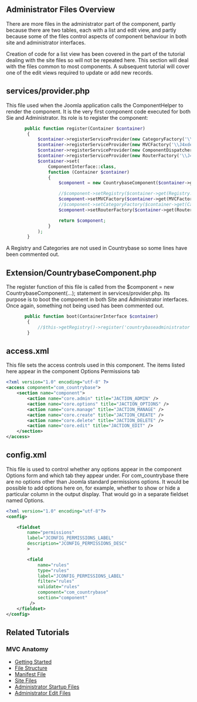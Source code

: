 <!-- Filename: J4.x:MVC_Anatomy:_Administrator_Startup_Files / Display title: MVC Anatomy: Administrator Startup Files -->

## Administrator Files Overview

There are more files in the administrator part of the component, partly
because there are two tables, each with a list and edit view, and partly
because some of the files control aspects of component behaviour in both
site and administrator interfaces.

Creation of code for a list view has been covered in the part of the
tutorial dealing with the site files so will not be repeated here. This
section will deal with the files common to most components. A subsequent
tutorial will cover one of the edit views required to update or add new
records.

## services/provider.php

This file used when the Joomla application calls the ComponentHelper to
render the component. It is the very first component code executed for
both Sie and Administrator. Its role is to register the component:

```php
       public function register(Container $container)
        {
            $container->registerServiceProvider(new CategoryFactory('\\J4xdemos\\Component\\Countrybase'));
            $container->registerServiceProvider(new MVCFactory('\\J4xdemos\\Component\\Countrybase'));
            $container->registerServiceProvider(new ComponentDispatcherFactory('\\J4xdemos\\Component\\Countrybase'));
            $container->registerServiceProvider(new RouterFactory('\\J4xdemos\\Component\\Countrybase'));
            $container->set(
                ComponentInterface::class,
                function (Container $container)
                {
                    $component = new CountrybaseComponent($container->get(ComponentDispatcherFactoryInterface::class));

                    //$component->setRegistry($container->get(Registry::class));
                    $component->setMVCFactory($container->get(MVCFactoryInterface::class));
                    //$component->setCategoryFactory($container->get(CategoryFactoryInterface::class));
                    $component->setRouterFactory($container->get(RouterFactoryInterface::class));

                    return $component;
                }
            );
        }
```

A Registry and Categories are not used in Countrybase so some lines have
been commented out.

## Extension/CountrybaseComponent.php

The register function of this file is called from the \$component = new
CountrybaseComponent(...); statement in services/provider.php. Its
purpose is to boot the component in both Site and Administrator
interfaces. Once again, something not being used has been commented out.

```php
       public function boot(ContainerInterface $container)
        {
            //$this->getRegistry()->register('countrybaseadministrator', new AdministratorService);
        }
```

## access.xml

This file sets the access controls used in this component. The items
listed here appear in the component Options Permissions tab

```xml
<?xml version="1.0" encoding="utf-8" ?>
<access component="com_countrybase">
	<section name="component">
		<action name="core.admin" title="JACTION_ADMIN" />
		<action name="core.options" title="JACTION_OPTIONS" />
		<action name="core.manage" title="JACTION_MANAGE" />
		<action name="core.create" title="JACTION_CREATE" />
		<action name="core.delete" title="JACTION_DELETE" />
		<action name="core.edit" title="JACTION_EDIT" />
	</section>
</access>
```

## config.xml

This file is used to control whether any options appear in the component
Options form and which tab they appear under. For com_countrybase there
are no options other than Joomla standard permissions options. It would
be possible to add options here on, for example, whether to show or hide
a particular column in the output display. That would go in a separate
fieldset named Options.

```xml
<?xml version="1.0" encoding="utf-8"?>
<config>

	<fieldset
		name="permissions"
		label="JCONFIG_PERMISSIONS_LABEL"
		description="JCONFIG_PERMISSIONS_DESC"
		>

		<field
			name="rules"
			type="rules"
			label="JCONFIG_PERMISSIONS_LABEL"
			filter="rules"
			validate="rules"
			component="com_countrybase"
			section="component"
		 />
	</fieldset>
</config>
```

## Related Tutorials

### MVC Anatomy

- [Getting
  Started](https://docs.joomla.org/J4.x:MVC_Anatomy:_Getting_Started "Special:MyLanguage/J4.x:MVC Anatomy: Getting Started")
- [File
  Structure](https://docs.joomla.org/J4.x:MVC_Anatomy:_File_Structure "Special:MyLanguage/J4.x:MVC Anatomy: File Structure")
- [Manifest
  File](https://docs.joomla.org/J4.x:MVC_Anatomy:_Manifest_File "Special:MyLanguage/J4.x:MVC Anatomy: Manifest File")
- [Site
  Files](https://docs.joomla.org/J4.x:MVC_Anatomy:_Site_Files "Special:MyLanguage/J4.x:MVC Anatomy: Site Files")
- [Administrator Startup
  Files](https://docs.joomla.org/J4.x:MVC_Anatomy:_Administrator_Startup_Files "Special:MyLanguage/J4.x:MVC Anatomy: Administrator Startup Files")
- [Administrator Edit
  Files](https://docs.joomla.org/J4.x:MVC_Anatomy:_Administrator_Edit_Files "Special:MyLanguage/J4.x:MVC Anatomy: Administrator Edit Files")
